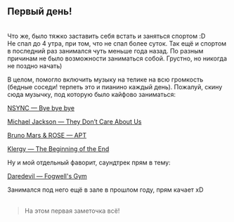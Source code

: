 ## Первый день!
<br>
Что же, было тяжко заставить себя встать и заняться спортом :D<br>
Не спал до 4 утра, при том, что не спал более суток. Так ещё и спортом в последний раз занимался чуть меньше года назад. По разным причинам не было возможности заниматься собой. Грустно, но никогда не поздно начать)

В целом, помогло включить музыку на телике на всю громкость (бедные соседи! терпеть это и пианино каждый день). Пожалуй, скину сюда музычку, под которую было кайфово заниматься:

[NSYNC — Bye bye bye](https://www.youtube.com/watch?v=MxIeb5CAc4k)

[Michael Jackson — They Don’t Care About Us](https://www.youtube.com/watch?v=QNJL6nfu__Q)

[Bruno Mars & ROSE — APT](https://www.youtube.com/watch?v=jNA5_alOKDA)

[Klergy — The Beginning of the End](https://www.youtube.com/watch?v=Zdw1rSLMvIU)

Ну и мой отдельный фаворит, саундтрек прям в тему:

[Daredevil — Fogwell's Gym](https://www.youtube.com/watch?v=fCKtlhOfwtw)

Занимался под него ещё в зале в прошлом году, прям качает xD
<br><br>
> На этом первая заметочка всё!